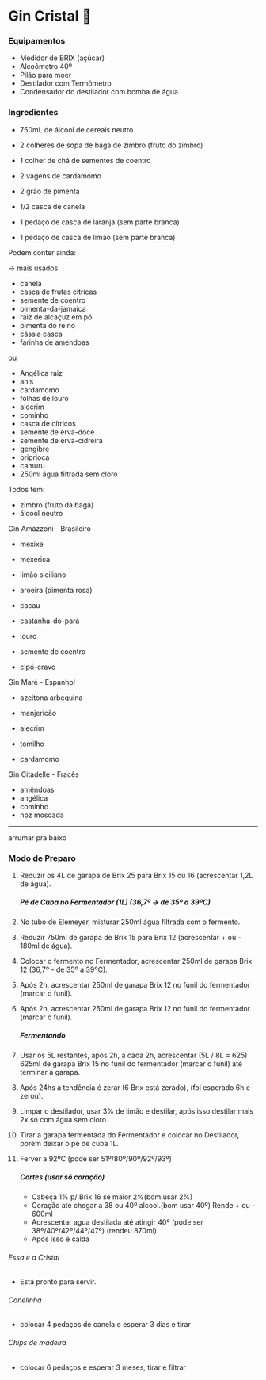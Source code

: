# Gin Cristal :tropical_drink:

### Equipamentos

- Medidor de BRIX (açúcar)
- Alcoômetro 40º
- Pilão para moer
- Destilador com Termômetro
- Condensador do destilador com bomba de água

### Ingredientes

- 750mL de álcool de cereais neutro

- 2 colheres de sopa de baga de zimbro (fruto do zimbro)

- 1 colher de chá de sementes de coentro

- 2 vagens de cardamomo

- 2 grão de pimenta

- 1/2 casca de canela

- 1 pedaço de casca de laranja (sem parte branca)

- 1 pedaço de casca de limão (sem parte branca)

  

Podem conter ainda:

-> mais usados

- canela
- casca de frutas cítricas
- semente de coentro
- pimenta-da-jamaica
- raiz de alcaçuz em pó
- pimenta do reino
- cássia casca
- farinha de amendoas

ou

- Angélica raiz
- anis
- cardamomo
- folhas de louro
- alecrim
- cominho
- casca de cítricos
- semente de erva-doce
- semente de erva-cidreira
- gengibre
- priprioca
- camuru
- 250ml água filtrada sem cloro



Todos tem:

- zimbro (fruto da baga)
- álcool neutro



Gin Amázzoni - Brasileiro

- mexixe

- mexerica

- limão siciliano

- aroeira (pimenta rosa)

- cacau

- castanha-do-pará

- louro

- semente de coentro

- cipó-cravo

  

Gin Maré - Espanhol

- azeitona arbequina

- manjericão

- alecrim

- tomilho

- cardamomo

  

Gin Citadelle - Fracês

- amêndoas
- angélica
- cominho
- noz moscada



-------------------------------------------------------------------------------------------------

arrumar pra baixo

### Modo de Preparo

1. Reduzir os 4L de garapa de Brix 25 para Brix 15 ou 16 (acrescentar 1,2L de água).

   

   ##### Pé de Cuba no Fermentador (1L) (36,7º ->  de 35º a 39ºC)

2. No tubo de Elemeyer, misturar 250ml água filtrada com o fermento.

3. Reduzir 750ml de garapa de Brix 15 para Brix 12 (acrescentar + ou - 180ml de água). 

4. Colocar o fermento no Fermentador, acrescentar 250ml de garapa Brix 12 (36,7º - de 35º a 39ºC).

5. Após 2h, acrescentar 250ml de garapa Brix 12 no funil do fermentador (marcar o funil).

6. Após 2h, acrescentar 250ml de garapa Brix 12 no funil do fermentador (marcar o funil).

   ##### Fermentando

7. Usar os 5L restantes, após 2h, a cada 2h, acrescentar (5L / 8L = 625) 625ml de garapa Brix 15 no funil do fermentador (marcar o funil) até terminar a garapa.

8. Após 24hs a tendência é zerar (6 Brix está zerado), (foi esperado 6h e zerou).

9. Limpar o destilador, usar 3% de limão e destilar, após isso destilar mais 2x só com água sem cloro.

10. Tirar a garapa fermentada do Fermentador e colocar no Destilador, porém deixar o pé de cuba 1L. 

11. Ferver a 92ºC (pode ser 51º/80º/90º/92º/93º)

    ##### Cortes (usar só coração)

    - Cabeça 1% p/ Brix 16 se maior 2%(bom usar 2%)
    - Coração até chegar a 38 ou 40º alcool.(bom usar 40º) Rende + ou -  600ml
    - Acrescentar agua destilada até atingir 40º (pode ser 38º/40º/42º/44º/47º) (rendeu 870ml)
    - Após isso é calda

     

###### Essa é a Cristal

- Está pronto para servir.



###### Canelinha

- colocar 4 pedaços de canela e esperar 3 dias e tirar



###### Chips de madeira

- colocar 6 pedaços e esperar 3 meses, tirar e filtrar